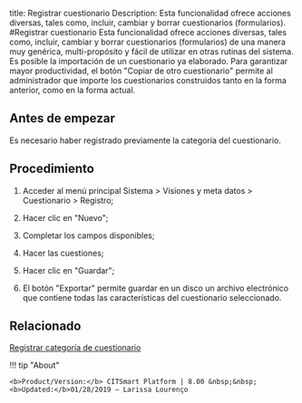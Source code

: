 title:  Registrar cuestionario 
Description: Esta funcionalidad ofrece acciones diversas, tales como, incluir, cambiar y borrar cuestionarios (formularios).
#Registrar cuestionario
Esta funcionalidad ofrece acciones diversas, tales como, incluir, cambiar y borrar cuestionarios (formularios) de una manera muy genérica, multi-propósito y fácil de utilizar en otras rutinas del sistema. Es posible la importación de un cuestionario ya elaborado. Para garantizar mayor productividad, el botón "Copiar de otro cuestionario" permite al administrador que importe los cuestionarios construidos tanto en la forma anterior, como en la forma actual.

Antes de empezar
----------------

Es necesario haber registrado previamente la categoría del cuestionario.

Procedimiento
-------------

1.  Acceder al menú principal Sistema \> Visiones y meta datos \> Cuestionario
    \> Registro;

2.  Hacer clic en "Nuevo";

3.  Completar los campos disponibles;

4.  Hacer las cuestiones;

5.  Hacer clic en "Guardar";

6.  El botón "Exportar" permite guardar en un disco un archivo electrónico que
    contiene todas las características del cuestionario seleccionado.
  
Relacionado
-----------

[Registrar categoría de cuestionario](/es-es/citsmart-esp-8/platform-administration/questionnaires/questionaires-management/questionnaire-category.html)

!!! tip "About"

    <b>Product/Version:</b> CITSmart Platform | 8.00 &nbsp;&nbsp;
    <b>Updated:</b>01/28/2019 – Larissa Lourenço

